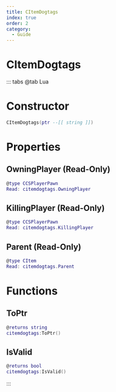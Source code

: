 ```yaml
---
title: CItemDogtags
index: true
order: 2
category:
  - Guide
---
```


# CItemDogtags

::: tabs
@tab Lua
# Constructor
```lua
CItemDogtags(ptr --[[ string ]])
```
# Properties
## OwningPlayer (Read-Only)
```lua
@type CCSPlayerPawn
Read: citemdogtags.OwningPlayer
```
## KillingPlayer (Read-Only)
```lua
@type CCSPlayerPawn
Read: citemdogtags.KillingPlayer
```
## Parent (Read-Only)
```lua
@type CItem
Read: citemdogtags.Parent
```
# Functions
## ToPtr
```lua
@returns string
citemdogtags:ToPtr()
```
## IsValid
```lua
@returns bool
citemdogtags:IsValid()
```

:::